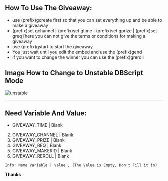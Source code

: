 ## How To Use The Giveaway:
* use (prefix)gcreate first so that you can set everything up and be able to make a giveaway
* (prefix)set gchannel | (prefix)set gtime | (prefix)set gprize | (prefix)set greq [here you can not give the terms or conditions for making a giveaway
* use (prefix)gstart to start the giveaway
* You just wait until you edit the embed and use the (prefix)gend
* if you want to change the winner you can use the (prefix)greroll 

## Image How to Change to Unstable DBScript Mode
![unstable](https://cdn.discordapp.com/attachments/716576337292296202/762482642020990976/PFD3uPYh.jpg)

------------------------------------------------------------------------------------------------------------------------------
## Need Variable And Value:
* GIVEAWAY_TIME | Blank 
2. GIVEAWAY_CHANNEL | Blank 
3. GIVEAWAY_PRIZE | Blank 
4. GIVEAWAY_REQ | Blank 
5. GIVEAWAY_MAKERID | Blank 
6. GIVEAWAY_REROLL | Blank 

`Info:
 Name Variable | Value , (The Value is Empty, Don't Fill it in)`



**Thanks**
